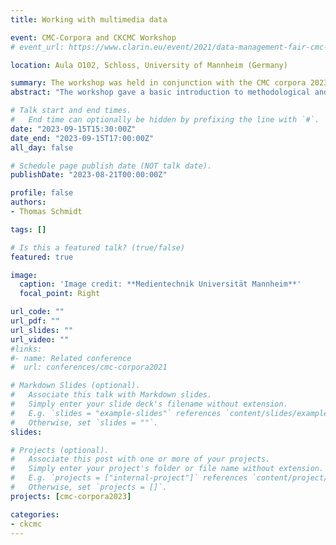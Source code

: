 ```yaml
---
title: Working with multimedia data

event: CMC-Corpora and CKCMC Workshop
# event_url: https://www.clarin.eu/event/2021/data-management-fair-cmc-corpora

location: Aula O102, Schloss, University of Mannheim (Germany)

summary: The workshop was held in conjunction with the CMC corpora 2023 conference.
abstract: "The workshop gave a basic introduction to methodological and technological aspects of working with multimedia data as part of CMC corpora. It gave an overview of the most important tools for manual transcription of audio or video, discussed the role of automatic methods (ASR, Automatic Speech Recognition) and looked at standardisation in the TEI framework, including integration with solutions for written CMC data. Researchers of all stages were welcome, no special equipment were required to follow the workshop."

# Talk start and end times.
#   End time can optionally be hidden by prefixing the line with `#`.
date: "2023-09-15T15:30:00Z"
date_end: "2023-09-15T17:00:00Z"
all_day: false

# Schedule page publish date (NOT talk date).
publishDate: "2023-08-21T00:00:00Z"

profile: false
authors:
- Thomas Schmidt

tags: []

# Is this a featured talk? (true/false)
featured: true

image:
  caption: 'Image credit: **Medientechnik Universität Mannheim**'
  focal_point: Right

url_code: ""
url_pdf: ""
url_slides: ""
url_video: ""
#links:
#- name: Related conference
#  url: conferences/cmc-corpora2021

# Markdown Slides (optional).
#   Associate this talk with Markdown slides.
#   Simply enter your slide deck's filename without extension.
#   E.g. `slides = "example-slides"` references `content/slides/example-slides.md`.
#   Otherwise, set `slides = ""`.
slides:

# Projects (optional).
#   Associate this post with one or more of your projects.
#   Simply enter your project's folder or file name without extension.
#   E.g. `projects = ["internal-project"]` references `content/project/deep-learning/index.md`.
#   Otherwise, set `projects = []`.
projects: [cmc-corpora2023]

categories:
- ckcmc
---
```


